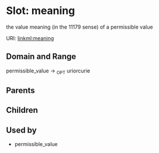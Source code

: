 
# Slot: meaning


the value meaning (in the 11179 sense) of a permissible value

URI: [linkml:meaning](https://w3id.org/linkml/meaning)


## Domain and Range

permissible_value ->  <sub>OPT</sub> uriorcurie

## Parents


## Children


## Used by

 * permissible_value
